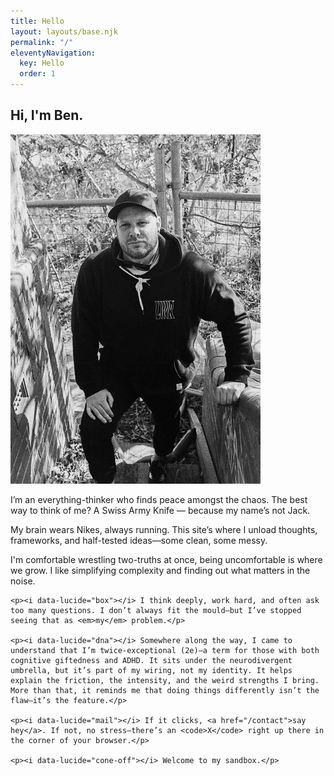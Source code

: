 ```yaml
---
title: Hello
layout: layouts/base.njk
permalink: "/"
eleventyNavigation:
  key: Hello
  order: 1
---
```

<section class="intro-block">
  <div class="intro-heading">
    <h1><span class="typewriter">Hi, I'm Ben.</span></h1>
  </div>

  <div class="inline-image">
      <img src="./imgs/BD-sm.JPG" alt="Ben" class="fade-in mobile-fade">
  </div>
  <div class="intro-text">
    <p><i data-lucide="hand"></i> I’m an everything-thinker who finds peace amongst the chaos.
      The best way to think of me? A Swiss Army Knife — because my name’s not Jack.
    </p>
    <p><i data-lucide="brain"></i> My brain wears Nikes, always running. This site’s where I unload thoughts, frameworks, and half-tested ideas—some clean, some messy.</p>
    <p><i data-lucide="help-circle"></i> I'm comfortable wrestling two-truths at once, being uncomfortable is where we grow. I like simplifying complexity and finding out what matters in the noise.</p>

    <p><i data-lucide="box"></i> I think deeply, work hard, and often ask too many questions. I don’t always fit the mould—but I’ve stopped seeing that as <em>my</em> problem.</p>

    <p><i data-lucide="dna"></i> Somewhere along the way, I came to understand that I’m twice-exceptional (2e)—a term for those with both cognitive giftedness and ADHD. It sits under the neurodivergent umbrella, but it’s part of my wiring, not my identity. It helps explain the friction, the intensity, and the weird strengths I bring. More than that, it reminds me that doing things differently isn’t the flaw—it’s the feature.</p>

    <p><i data-lucide="mail"></i> If it clicks, <a href="/contact">say hey</a>. If not, no stress—there’s an <code>X</code> right up there in the corner of your browser.</p>

    <p><i data-lucide="cone-off"></i> Welcome to my sandbox.</p>
  </div>
</section>

  <script>
  document.addEventListener("DOMContentLoaded", function () {
    const img = document.querySelector("img.fade-in");
    if (img) {
      if (img.complete) {
        img.classList.add("loaded");
      } else {
        img.addEventListener("load", () => img.classList.add("loaded"));
      }
    }
  });
</script>
